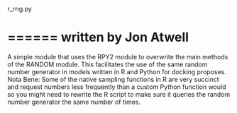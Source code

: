 r_rng.py

======
written by Jon Atwell
======

A simple module that uses the RPY2 module to overwrite the main
methods of the RANDOM module. This facilitates the use of the 
same random number generator in models written in R and Python 
for docking proposes. Nota Bene: Some of the native sampling 
functions in R are very succinct and request numbers less frequently 
than a custom Python function would so you might need to rewrite the 
R script to make sure it queries the random number generator the same 
number of times.
